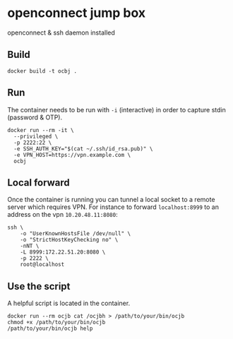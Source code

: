 # openconnect jump box
openconnect & ssh daemon installed

## Build
```
docker build -t ocbj .
```

## Run
The container needs to be run with `-i` (interactive) in order to capture
stdin (password & OTP).

```
docker run --rm -it \
  --privileged \
  -p 2222:22 \
  -e SSH_AUTH_KEY="$(cat ~/.ssh/id_rsa.pub)" \
  -e VPN_HOST=https://vpn.example.com \
  ocbj
```

## Local forward

Once the container is running you can tunnel a local socket to a remote server which requires VPN.
For instance to forward `localhost:8999` to an address on the vpn `10.20.48.11:8080`:

```
ssh \
    -o "UserKnownHostsFile /dev/null" \
    -o "StrictHostKeyChecking no" \
    -nNT \
    -L 8999:172.22.51.20:8080 \
    -p 2222 \
    root@localhost
```

## Use the script

A helpful script is located in the container.

```
docker run --rm ocjb cat /ocjbh > /path/to/your/bin/ocjb
chmod +x /path/to/your/bin/ocjb
/path/to/your/bin/ocjb help
```
